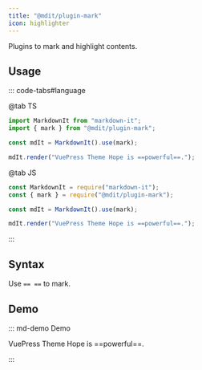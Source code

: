 ```yaml
---
title: "@mdit/plugin-mark"
icon: highlighter
---
```


Plugins to mark and highlight contents.

<!-- more -->

## Usage

::: code-tabs#language

@tab TS

```ts
import MarkdownIt from "markdown-it";
import { mark } from "@mdit/plugin-mark";

const mdIt = MarkdownIt().use(mark);

mdIt.render("VuePress Theme Hope is ==powerful==.");
```

@tab JS

```js
const MarkdownIt = require("markdown-it");
const { mark } = require("@mdit/plugin-mark");

const mdIt = MarkdownIt().use(mark);

mdIt.render("VuePress Theme Hope is ==powerful==.");
```

:::

## Syntax

Use `== ==` to mark.

## Demo

::: md-demo Demo

VuePress Theme Hope is ==powerful==.

:::
